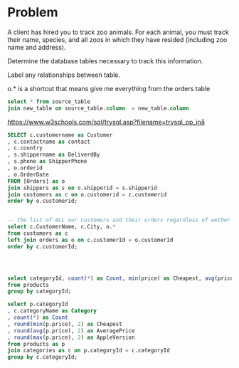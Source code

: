 # Problem

A client has hired you to track zoo animals.
For each animal, you must track their name, species, and all zoos in which they have resided (including zoo name and address).

Determine the database tables necessary to track this information.

Label any relationships between table.

o.* is a shortcut that means give me everything from the orders table

```sql template
select * from source_table
join new_table on source_table.column  = new_table.column
```

https://www.w3schools.com/sql/trysql.asp?filename=trysql_op_inå

```sql
SELECT c.customername as Customer
, c.contactname as contact
, c.country
, s.shippername as DeliverdBy
, s.phone as ShipperPhone
, o.orderid
, o.OrderDate
FROM [Orders] as o
join shippers as s on o.shipperid = s.shipperid
join customers as c on o.customerid = c.customerid
order by o.customerid;


-- the list of ALL our customers and their orders regardless of wether they have orders or not, USE LEFT JOIN
select c.CustomerName, c.City, o.* 
from customers as c
left join orders as o on c.customerId = o.customerId
order by c.customerId;




select categoryId, count(*) as Count, min(price) as Cheapest, avg(price) as AveragePrice, max(price) as mostVersion
from products
group by categoryId;

select p.categoryId
, c.categoryName as Category
, count(*) as Count
, round(min(p.price), 2) as Cheapest
, round(avg(p.price), 2) as AveragePrice
, round(max(p.price), 2) as AppleVersion
from products as p
join categories as c on p.categoryId = c.categoryId
group by c.categoryId;
```
